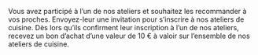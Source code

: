 Vous avez participé à l’un de nos ateliers et souhaitez les recommander à vos proches. Envoyez-leur une invitation pour s’inscrire à nos ateliers de cuisine. Dès lors qu’ils confirment leur inscription à l’un de nos ateliers, recevez un bon d’achat d’une valeur de 10 € à valoir sur l’ensemble de nos ateliers de cuisine.